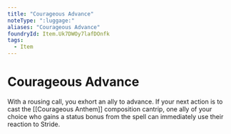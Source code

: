 ```yaml
---
title: "Courageous Advance"
noteType: ":luggage:"
aliases: "Courageous Advance"
foundryId: Item.Uk7DWOy7lafDOnfk
tags:
  - Item
---
```


# Courageous Advance

With a rousing call, you exhort an ally to advance. If your next action is to cast the [[Courageous Anthem]] composition cantrip, one ally of your choice who gains a status bonus from the spell can immediately use their reaction to Stride.
